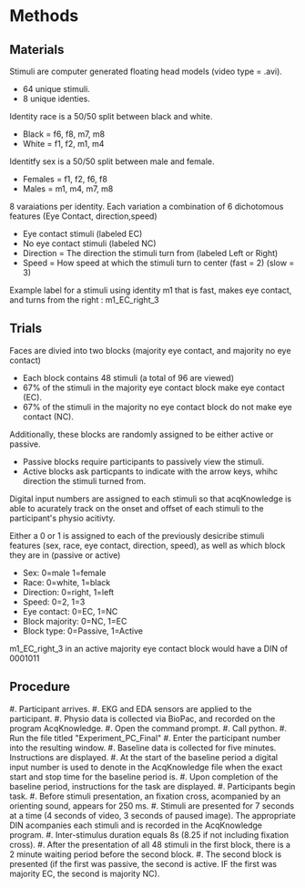 
# Methods

## Materials

Stimuli are computer generated floating head models (video type = .avi).

- 64 unique stimuli.
- 8 unique identies.

Identity race is a 50/50 split between black and white.

- Black = f6, f8, m7, m8
- White = f1, f2, m1, m4

Identitfy sex is a 50/50 split between male and female.

- Females = f1, f2, f6, f8
- Males = m1, m4, m7, m8

8 varaiations per identity. Each variation a combination of 6 dichotomous features (Eye Contact, direction,speed)

- Eye contact stimuli (labeled EC)
- No eye contact stimuli (labeled NC)
- Direction =  The direction the stimuli turn from (labeled Left or Right)
- Speed =  How speed at which the stimuli turn to center (fast = 2) (slow = 3)

Example label for a stimuli using identity m1 that is fast, makes eye contact, and turns from the right : m1_EC_right_3

## Trials

Faces are divied into two blocks (majority eye contact, and majority no eye contact)

- Each block contains 48 stimuli (a total of 96 are viewed)
- 67% of the stimuli in the majority eye contact block make eye contact (EC).
- 67% of the stimuli in the majority no eye contact block do not make eye contact (NC).

Additionally, these blocks are randomly assigned to be either active or passive.
- Passive blocks require participants to passively view the stimuli.
- Active blocks ask particpants to indicate with the arrow keys, whihc direction the stimuli turned from.

Digital input numbers are assigned to each stimuli so that acqKnowledge is able to acurately track on the onset and offset of each stimuli to the participant's physio acitivty.

Either a 0 or 1 is assigned to each of the previously desicribe stimuli features (sex, race, eye contact, direction, speed), as well as which block they are in (passive or active)

- Sex: 0=male 1=female
- Race: 0=white, 1=black
- Direction: 0=right, 1=left
- Speed: 0=2, 1=3
- Eye contact: 0=EC, 1=NC
- Block majority: 0=NC, 1=EC
- Block type: 0=Passive, 1=Active

m1_EC_right_3 in an active majority eye contact block would have a DIN of 0001011

## Procedure

#. Participant arrives.
#. EKG and EDA sensors are applied to the participant.
#. Physio data is collected via BioPac, and recorded on the program AcqKnowledge.
#. Open the command prompt.
#. Call python.
#. Run the file titled "Experiment_PC_Final"
#. Enter the participant number into the resulting window.
#. Baseline data is collected for five minutes. Instructions are displayed.
#. At the start of the baseline period a digital input number is used to denote in the AcqKnowledge file when the exact start and stop time for the baseline period is.
#. Upon completion of the baseline period, instructions for the task are displayed.
#. Participants begin task.
#. Before stimuli presentation, an fixation cross, acompanied by an orienting sound, appears for 250 ms.
#. Stimuli are presented for 7 seconds at a time (4 seconds of video, 3 seconds of paused image). The appropriate DIN acompanies each stimuli and is recorded in the AcqKnowledge program.
#. Inter-stimulus duration equals 8s (8.25 if not including fixation cross).
#. After the presentation of all 48 stimuli in the first block, there is a 2 minute waiting period before the second block.
#. The second block is presented (if the first was passive, the second is active. IF the first was majority EC, the second is majority NC).

